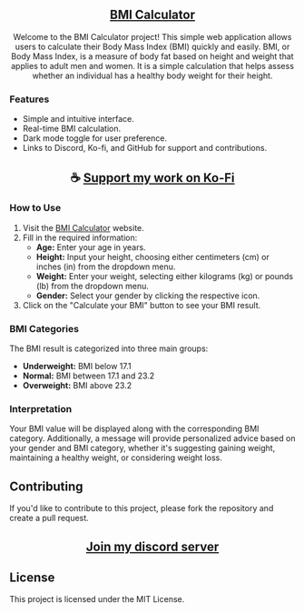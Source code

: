 <div align="center">

## [BMI Calculator](https://thatsinewave.github.io/BMI-Calculator)

Welcome to the BMI Calculator project! 
This simple web application allows users to calculate their Body Mass Index (BMI) quickly and easily.
BMI, or Body Mass Index, is a measure of body fat based on height and weight that applies to adult men and women.
It is a simple calculation that helps assess whether an individual has a healthy body weight for their height.

</div>

### Features

- Simple and intuitive interface.
- Real-time BMI calculation.
- Dark mode toggle for user preference.
- Links to Discord, Ko-fi, and GitHub for support and contributions.

<div align="center">

## ☕ [Support my work on Ko-Fi](https://ko-fi.com/thatsinewave)

</div>

### How to Use

1. Visit the [BMI Calculator](https://thatsinewave.github.io/BMI-Calculator) website.
2. Fill in the required information:
   - **Age:** Enter your age in years.
   - **Height:** Input your height, choosing either centimeters (cm) or inches (in) from the dropdown menu.
   - **Weight:** Enter your weight, selecting either kilograms (kg) or pounds (lb) from the dropdown menu.
   - **Gender:** Select your gender by clicking the respective icon.
3. Click on the "Calculate your BMI" button to see your BMI result.

### BMI Categories

The BMI result is categorized into three main groups:

- **Underweight:** BMI below 17.1
- **Normal:** BMI between 17.1 and 23.2
- **Overweight:** BMI above 23.2

### Interpretation

Your BMI value will be displayed along with the corresponding BMI category.
Additionally, a message will provide personalized advice based on your gender and BMI category, whether it's suggesting gaining weight, maintaining a healthy weight, or considering weight loss.

## Contributing

If you'd like to contribute to this project, please fork the repository and create a pull request.

<div align="center">

## [Join my discord server](https://discord.gg/2nHHHBWNDw)

</div>

## License

This project is licensed under the MIT License.